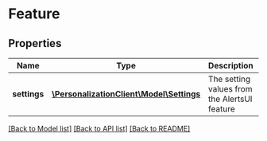 # Feature

## Properties
Name | Type | Description | Notes
------------ | ------------- | ------------- | -------------
**settings** | [**\PersonalizationClient\Model\Settings**](Settings.md) | The setting values from the AlertsUI feature | [optional] 

[[Back to Model list]](../README.md#documentation-for-models) [[Back to API list]](../README.md#documentation-for-api-endpoints) [[Back to README]](../README.md)


